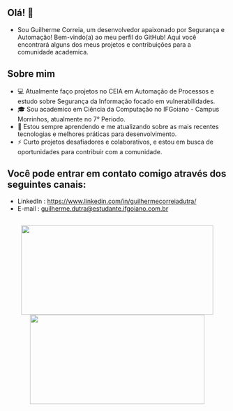 ## Olá! 👋
 - Sou Guilherme Correia, um desenvolvedor apaixonado por Segurança e Automação! Bem-vindo(a) ao meu perfil do GitHub! Aqui você encontrará alguns dos meus projetos e contribuições para a comunidade academica.

## Sobre mim
 - 💻 Atualmente faço projetos no CEIA em Automação de Processos e estudo sobre Segurança da Informação focado em vulnerabilidades.
 - 🎓 Sou academico em Ciência da Computação no IFGoiano - Campus Morrinhos, atualmente no 7° Periodo.
 - 🌱 Estou sempre aprendendo e me atualizando sobre as mais recentes tecnologias e melhores práticas para desenvolvimento.
 - ⚡️ Curto projetos desafiadores e colaborativos, e estou em busca de oportunidades para contribuir com a comunidade.

## Você pode entrar em contato comigo através dos seguintes canais:

 - LinkedIn : https://www.linkedin.com/in/guilhermecorreiadutra/
 - E-mail : guilherme.dutra@estudante.ifgoiano.com.br

##

<div align="center">
  <a href="https://github.com/GuiiCorreia">
  <img height="205" width="440" src="https://github-readme-stats.vercel.app/api?username=GuiiCorreia&show_icons=true&theme=radical&include_all_commits=true&count_private=true"/>
  <img height="205" width="400" src="https://github-readme-stats.vercel.app/api/top-langs/?username=GuiiCorreia&layout=compact&langs_count=7&theme=radical"/>
</div>
<div style="display: inline_block">
 

</div>
